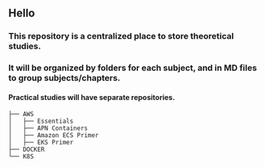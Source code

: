 ## Hello

### This repository is a centralized place to store theoretical studies.
### It will be organized by folders for each subject, and in MD files to group subjects/chapters.
#### Practical studies will have separate repositories.

```
├── AWS
│   ├── Essentials
│   ├── APN Containers
│   ├── Amazon ECS Primer
│   ├── EKS Primer
├── DOCKER
└── K8S
```


